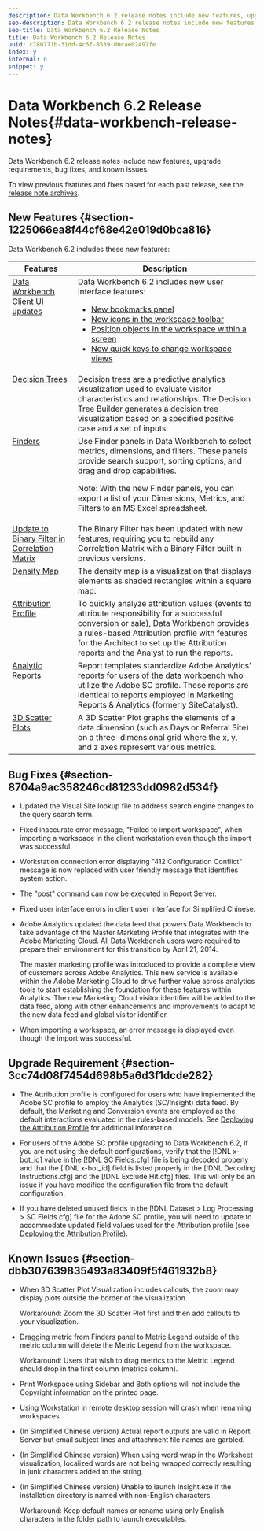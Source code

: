 ```yaml
---
description: Data Workbench 6.2 release notes include new features, upgrade requirements, bug fixes, and known issues.
seo-description: Data Workbench 6.2 release notes include new features, upgrade requirements, bug fixes, and known issues.
seo-title: Data Workbench 6.2 Release Notes
title: Data Workbench 6.2 Release Notes
uuid: c780771b-31dd-4c5f-8539-d0cae02497fe
index: y
internal: n
snippet: y
---
```


# Data Workbench 6.2 Release Notes{#data-workbench-release-notes}

Data Workbench 6.2 release notes include new features, upgrade requirements, bug fixes, and known issues.

To view previous features and fixes based for each past release, see the [release note archives](https://marketing.adobe.com/resources/help/en_US/insight/insight_release_notes_prev.pdf).

## New Features {#section-1225066ea8f44cf68e42e019d0bca816}

Data Workbench 6.2 includes these new features: 

<table id="table_E28A6D31E7D941F7A0C2048F0F0F7838"> 
 <thead> 
  <tr> 
   <th colname="col1" class="entry"> Features </th> 
   <th colname="col2" class="entry"> Description </th> 
  </tr>
 </thead>
 <tbody> 
  <tr valign="top"> 
   <td colname="col1"><a href="../../../home/c-release-notes-insight/c-release-notes-insight-62/c-6-2-features/c-ui-upgrades-6-2.md#concept-56e61b50ffc44c57acceaee45a6efbfc" format="dita" scope="local"> Data Workbench Client UI updates </a> </td> 
   <td colname="col2">Data Workbench 6.2 includes new user interface features: 
    <ul id="ul_19CD7706B5C046178C8C496D5E05CA62"> 
     <li id="li_97A386C80ACF49878CBA5C81A3619BA3"><a href="http://marketing.adobe.com/resources/help/en_US/insight/client/?f=c_bookmark_about" format="http" scope="external"> New bookmarks panel </a> </li> 
     <li id="li_63CF3372E811495D91FA405F460CB020"><a href="../../../home/c-release-notes-insight/c-release-notes-insight-62/c-6-2-features/c-ui-upgrades-6-2.md#section-c108bbd1661249e79c146727ff3d2470" format="dita" scope="local"> New icons in the workspace toolbar</a> </li> 
     <li id="li_17CB20AC740242DB8D717E5260D52BA1"><a href="../../../home/c-release-notes-insight/c-release-notes-insight-62/c-6-2-features/c-ui-upgrades-6-2.md#section-9129c340c21d45a3864c923884cd4382" format="dita" scope="local"> Position objects in the workspace within a screen</a> </li> 
     <li id="li_B296EDDF9B8249F8A0A485EB41B6256D"><a href="../../../home/c-release-notes-insight/c-release-notes-insight-62/c-6-2-features/c-ui-upgrades-6-2.md#section-d8322f72423f437aa2e34f2188b1341c" format="dita" scope="local"> New quick keys to change workspace views</a> </li> 
    </ul> </td> 
  </tr> 
  <tr valign="top"> 
   <td colname="col1" valign="top"><a href="http://marketing.adobe.com/resources/help/en_US/insight/client/c_decision_trees.html" format="dita" scope="local"> Decision Trees</a> </td> 
   <td colname="col2"> Decision trees are a predictive analytics visualization used to evaluate visitor characteristics and relationships. The Decision Tree Builder generates a decision tree visualization based on a specified positive case and a set of inputs. </td> 
  </tr> 
  <tr valign="top"> 
   <td colname="col1"><a href="../../../home/c-release-notes-insight/c-release-notes-insight-62/c-6-2-features/c-query-panels.md#concept-8906c8e39d80495585928f29e0e88d01" format="dita" scope="local"> Finders</a> </td> 
   <td colname="col2">Use Finder panels in Data Workbench to select metrics, dimensions, and filters. These panels provide search support, sorting options, and drag and drop capabilities. <p> <p>Note:  With the new Finder panels, you can export a list of your Dimensions, Metrics, and Filters to an MS Excel spreadsheet. </p> </p> </td> 
  </tr> 
  <tr valign="top"> 
   <td colname="col1"><a href="../../../home/c-get-started/c-analysis-vis/c-correlation-analysis/c-correlation-binary-filter.md#concept-24e1daff43c540f69019f236976da31c" format="dita" scope="local"> Update to Binary Filter in Correlation Matrix </a> </td> 
   <td colname="col2"> The Binary Filter has been updated with new features, requiring you to rebuild any Correlation Matrix with a Binary Filter built in previous versions. </td> 
  </tr> 
  <tr valign="top"> 
   <td colname="col1"><a href="http://marketing.adobe.com/resources/help/en_US/insight/client/c_density_map.html" format="dita" scope="local"> Density Map</a> </td> 
   <td colname="col2"> The density map is a visualization that displays elements as shaded rectangles within a square map. </td> 
  </tr> 
  <tr valign="top"> 
   <td colname="col1"><a href="http://marketing.adobe.com/resources/help/en_US/insight/client/c_rules_attrib.html" format="dita" scope="local"> Attribution Profile </a> </td> 
   <td colname="col2"> To quickly analyze attribution values (events to attribute responsibility for a successful conversion or sale), Data Workbench provides a rules-based Attribution profile with features for the Architect to set up the Attribution reports and the Analyst to run the reports. </td> 
  </tr> 
  <tr valign="top"> 
   <td colname="col1"><a href="../../../home/c-get-started/c-template-report-types.md#concept-f4346d6fb5c34484ad0eca95b7791e42" format="dita" scope="local"> Analytic Reports</a> </td> 
   <td colname="col2"> Report templates standardize Adobe Analytics' reports for users of the data workbench who utilize the Adobe SC profile. These reports are identical to reports employed in Marketing Reports &amp; Analytics (formerly SiteCatalyst). </td> 
  </tr> 
  <tr valign="top"> 
   <td colname="col1"><a href="http://marketing.adobe.com/resources/help/en_US/insight/client/c_3d_scatterplots.html" format="dita" scope="local"> 3D Scatter Plots </a> </td> 
   <td colname="col2"> A 3D Scatter Plot graphs the elements of a data dimension (such as Days or Referral Site) on a three-dimensional grid where the x, y, and z axes represent various metrics. </td> 
  </tr> 
 </tbody> 
</table>

## Bug Fixes {#section-8704a9ac358246cd81233dd0982d534f}

* Updated the Visual Site lookup file to address search engine changes to the query search term. 
* Fixed inaccurate error message, "Failed to import workspace", when importing a workspace in the client workstation even though the import was successful. 
* Workstation connection error displaying "412 Configuration Conflict" message is now replaced with user friendly message that identifies system action. 
* The "post" command can now be executed in Report Server. 
* Fixed user interface errors in client user interface for Simplified Chinese. 
* Adobe Analytics updated the data feed that powers Data Workbench to take advantage of the Master Marketing Profile that integrates with the Adobe Marketing Cloud. All Data Workbench users were required to prepare their environment for this transition by April 21, 2014.

  The master marketing profile was introduced to provide a complete view of customers across Adobe Analytics. This new service is available within the Adobe Marketing Cloud to drive further value across analytics tools to start establishing the foundation for these features within Analytics. The new Marketing Cloud visitor identifier will be added to the data feed, along with other enhancements and improvements to adapt to the new data feed and global visitor identifier. 
* When importing a workspace, an error message is displayed even though the import was successful.

## Upgrade Requirement {#section-3cc74d08f7454d698b5a6d3f1dcde282}

* The Attribution profile is configured for users who have implemented the Adobe SC profile to employ the Analytics (SC/Insight) data feed. By default, the Marketing and Conversion events are employed as the default interactions evaluated in the rules-based models. See [Deploying the Attribution Profile](http://marketing.adobe.com/resources/help/en_US/insight/whatsnew/?f=c_attrib_profile_deploy) for additional information. 
* For users of the Adobe SC profile upgrading to Data Workbench 6.2, if you are not using the default configurations, verify that the [!DNL x-bot_id] value in the [!DNL SC Fields.cfg] file is being decoded properly and that the [!DNL x-bot_id] field is listed properly in the [!DNL Decoding Instructions.cfg] and the [!DNL Exclude Hit.cfg] files. This will only be an issue if you have modified the configuration file from the default configuration. 

* If you have deleted unused fields in the [!DNL Dataset > Log Processing > SC Fields.cfg] file for the Adobe SC profile, you will need to update to accommodate updated field values used for the Attribution profile (see [Deploying the Attribution Profile](http://marketing.adobe.com/resources/help/en_US/insight/whatsnew/?f=c_attrib_profile_deploy)).

## Known Issues {#section-dbb307639835493a83409f5f461932b8}

* When 3D Scatter Plot Visualization includes callouts, the zoom may display plots outside the border of the visualization.

  Workaround: Zoom the 3D Scatter Plot first and then add callouts to your visualization. 
* Dragging metric from Finders panel to Metric Legend outside of the metric column will delete the Metric Legend from the workspace.

  Workaround: Users that wish to drag metrics to the Metric Legend should drop in the first column (metrics column). 
* Print Workspace using Sidebar and Both options will not include the Copyright information on the printed page. 
* Using Workstation in remote desktop session will crash when renaming workspaces. 
* (In Simplified Chinese version) Actual report outputs are valid in Report Server but email subject lines and attachment file names are garbled. 
* (In Simplified Chinese version) When using word wrap in the Worksheet visualization, localized words are not being wrapped correctly resulting in junk characters added to the string. 
* (In Simplified Chinese version) Unable to launch Insight.exe if the installation directory is named with non-English characters.

  Workaround: Keep default names or rename using only English characters in the folder path to launch executables.

